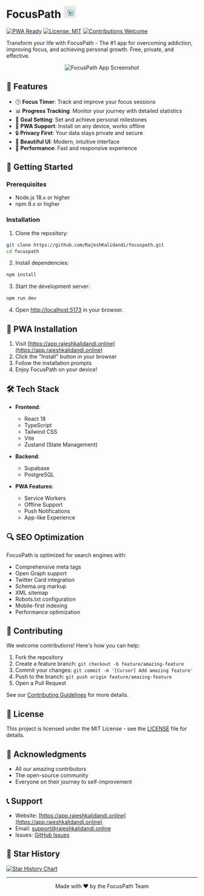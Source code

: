 # FocusPath <img src="public/icons/icon-192x192.png" alt="FocusPath Logo" width="32" height="32">

[![PWA Ready](https://img.shields.io/badge/PWA-Ready-blue.svg)](https://app.rajeshkalidandi.online)
[![License: MIT](https://img.shields.io/badge/License-MIT-yellow.svg)](https://opensource.org/licenses/MIT)
[![Contributions Welcome](https://img.shields.io/badge/contributions-welcome-brightgreen.svg?style=flat)](https://github.com/RajeshKalidandi/focuspath/issues)

Transform your life with FocusPath - The #1 app for overcoming addiction, improving focus, and achieving personal growth. Free, private, and effective.

<div align="center">
  <img src="public/screenshot1.png" alt="FocusPath App Screenshot" width="300">
</div>

## 🌟 Features

- 🕒 **Focus Timer**: Track and improve your focus sessions
- 📊 **Progress Tracking**: Monitor your journey with detailed statistics
- 🎯 **Goal Setting**: Set and achieve personal milestones
- 📱 **PWA Support**: Install on any device, works offline
- 🔒 **Privacy First**: Your data stays private and secure
- 🎨 **Beautiful UI**: Modern, intuitive interface
- 🚀 **Performance**: Fast and responsive experience

## 🚀 Getting Started

### Prerequisites

- Node.js 18.x or higher
- npm 9.x or higher

### Installation

1. Clone the repository:
```bash
git clone https://github.com/RajeshKalidandi/focuspath.git
cd focuspath
```

2. Install dependencies:
```bash
npm install
```

3. Start the development server:
```bash
npm run dev
```

4. Open [http://localhost:5173](http://localhost:5173) in your browser.

## 📱 PWA Installation

1. Visit [https://app.rajeshkalidandi.online](https://app.rajeshkalidandi.online)
2. Click the "Install" button in your browser
3. Follow the installation prompts
4. Enjoy FocusPath on your device!

## 🛠️ Tech Stack

- **Frontend**:
  - React 18
  - TypeScript
  - Tailwind CSS
  - Vite
  - Zustand (State Management)

- **Backend**:
  - Supabase
  - PostgreSQL

- **PWA Features**:
  - Service Workers
  - Offline Support
  - Push Notifications
  - App-like Experience

## 🔍 SEO Optimization

FocusPath is optimized for search engines with:

- Comprehensive meta tags
- Open Graph support
- Twitter Card integration
- Schema.org markup
- XML sitemap
- Robots.txt configuration
- Mobile-first indexing
- Performance optimization

## 🤝 Contributing

We welcome contributions! Here's how you can help:

1. Fork the repository
2. Create a feature branch: `git checkout -b feature/amazing-feature`
3. Commit your changes: `git commit -m '[Cursor] Add amazing feature'`
4. Push to the branch: `git push origin feature/amazing-feature`
5. Open a Pull Request

See our [Contributing Guidelines](CONTRIBUTING.md) for more details.

## 📝 License

This project is licensed under the MIT License - see the [LICENSE](LICENSE) file for details.

## 🙏 Acknowledgments

- All our amazing contributors
- The open-source community
- Everyone on their journey to self-improvement

## 📞 Support

- Website: [https://app.rajeshkalidandi.online](https://app.rajeshkalidandi.online)
- Email: support@rajeshkalidandi.online
- Issues: [GitHub Issues](https://github.com/RajeshKalidandi/focuspath/issues)

## 🌟 Star History

[![Star History Chart](https://api.star-history.com/svg?repos=RajeshKalidandi/focuspath&type=Date)](https://star-history.com/#RajeshKalidandi/focuspath&Date)

---

<div align="center">
  Made with ❤️ by the FocusPath Team
</div> 